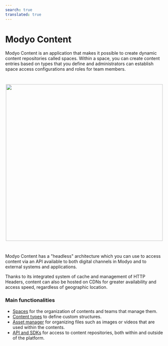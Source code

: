 ```yaml
---
search: true
translated: true
---
```


# Modyo Content

Modyo Content is an application that makes it possible to create dynamic content repositories called spaces. Within a space, you can create content entries based on types that you define and administrators can establish space access configurations and roles for team members.

<img src="/assets/img/content/header.jpg" style="margin: 40px auto; width: 500px; display: block;">

Modyo Content has a "headless" architecture which you can use to access content via an API available to both digital channels in Modyo and to external systems and applications.

Thanks to its integrated system of cache and management of HTTP Headers, content can also be hosted on CDNs for greater availability and access speed, regardless of geographic location.

### Main functionalities

- [Spaces](/platform/content/spaces.html) for the organization of contents and teams that manage them.
- [Content types](/platform/content/types.html) to define custom structures.
- [Asset manager](/platform/content/asset-manager.html) for organizing files such as images or videos that are used within the contents.
- [API and SDKs](/platform/content/public-api-reference.html) for access to content repositories, both within and outside of the platform.
